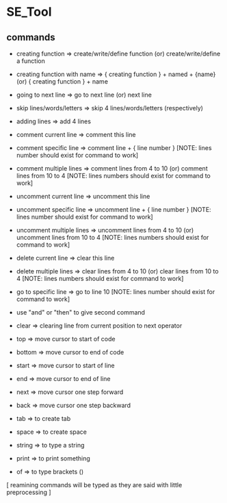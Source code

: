 # SE_Tool

## commands

-   creating function =>  create/write/define function (or) create/write/define a function
-   creating function with name => { creating function } + named + {name} (or) { creating function } + name
-   going to next line  =>  go to next line (or) next line
-   skip lines/words/letters    =>  skip 4 lines/words/letters (respectively)
-   adding lines    =>  add 4 lines
-   comment current line    => comment this line
-   comment specific line   => comment line + { line number } [NOTE: lines number should exist for command to work]
-   comment multiple lines  => comment lines from 4 to 10 (or) comment lines from 10 to 4 [NOTE: lines numbers should exist for command to work]
-   uncomment current line    => uncomment this line
-   uncomment specific line   => uncomment line + { line number } [NOTE: lines number should exist for command to work]
-   uncomment multiple lines  => uncomment lines from 4 to 10 (or) uncomment lines from 10 to 4 [NOTE: lines numbers should exist for command to work]
-   delete current line => clear this line
-   delete multiple lines   =>  clear lines from 4 to 10 (or) clear lines from 10 to 4 [NOTE: lines numbers should exist for command to work]
-   go to specific line =>  go to line 10 [NOTE: lines number should exist for command to work]

-   use "and" or "then" to give second command
-   clear   =>  clearing line from current position to next operator
-   top =>  move cursor to start of code
-   bottom =>  move cursor to end of code
-   start =>  move cursor to start of line
-   end =>  move cursor to end of line
-   next =>  move cursor one step forward
-   back =>  move cursor one step backward
-   tab =>  to create tab
-   space   =>  to create space
-   string  =>  to type a string
-   print   =>  to print something
-   of  =>  to type brackets ()

[ reamining commands will be typed as they are said with little preprocessing ]